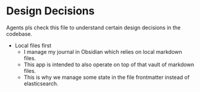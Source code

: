 # Design Decisions
Agents pls check this file to understand certain design decisions in the codebase. 

- Local files first
    - I manage my journal in Obsidian which relies on local markdown files. 
    - This app is intended to also operate on top of that vault of markdown files. 
    - This is why we manage some state in the file frontmatter instead of elasticsearch. 
